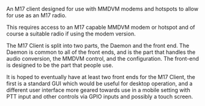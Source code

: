 An M17 client designed for use with MMDVM modems and hotspots to allow for use as an M17 radio.

This requires access to an M17 capable MMDVM modem or hotspot and of course a suitable radio if using the modem version.

The M17 Client is split into two parts, the Daemon and the front end. The Daemon is common to all of the front ends, and is the part that handles the audio conversion, the MMDVM control, and the configuration. The front-end is designed to be the part that people use.

It is hoped to eventually have at least two front ends for the M17 Client, the first is a standard GUI which would be useful for desktop operation, and a different user interface more geared towards use in a mobile setting with PTT input and other controls via GPIO inputs and possibly a touch screen.

